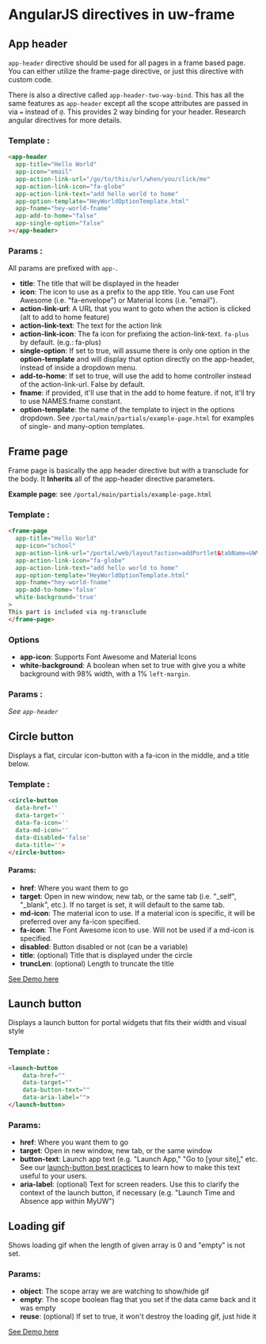 # AngularJS directives in uw-frame

## App header

`app-header` directive should be used for all pages in a frame based page. You can either utilize the frame-page directive, or just this directive with custom code.

There is also a directive called `app-header-two-way-bind`. This has all the same features as `app-header` except all the scope attributes are passed in via `=` instead of `@`. This provides 2 way binding for your header. Research angular directives for more details.

### Template :

```html
<app-header
  app-title="Hello World"
  app-icon="email"
  app-action-link-url="/go/to/this/url/when/you/click/me"
  app-action-link-icon="fa-globe"
  app-action-link-text="add hello world to home"
  app-option-template="HeyWorldOptionTemplate.html"
  app-fname="hey-world-fname"
  app-add-to-home="false"
  app-single-option="false"
></app-header>
```

### Params :

All params are prefixed with `app-`.

* **title**: The title that will be displayed in the header
* **icon**: The icon to use as a prefix to the app title. You can use Font Awesome (i.e. "fa-envelope") or Material Icons (i.e. "email").
* **action-link-url**: A URL that you want to goto when the action is clicked (alt to add to home feature)
* **action-link-text**: The text for the action link
* **action-link-icon**: The fa icon for prefixing the action-link-text. `fa-plus` by default. (e.g.: fa-plus)
* **single-option**: If set to true, will assume there is only one option in the **option-template** and will display
that option directly on the app-header, instead of inside a dropdown menu.
* **add-to-home**: If set to true, will use the add to home controller instead of the action-link-url. False by default.
* **fname**: if provided, it'll use that in the add to home feature. if not, it'll try to use NAMES.fname constant.
* **option-template**: the name of the template to inject in the options dropdown. See `/portal/main/partials/example-page.html` for
examples of single- and many-option templates.

## Frame page

Frame page is basically the app header directive but with a transclude for the body. It **Inherits** all of the app-header directive parameters.

**Example page**: see `/portal/main/partials/example-page.html`

### Template :

```html
<frame-page
  app-title="Hello World"
  app-icon="school"
  app-action-link-url="/portal/web/layout?action=addPortlet&tabName=UW%20Bucky%20Home&fname=helloWorld"
  app-action-link-icon="fa-globe"
  app-action-link-text="add hello world to home"
  app-option-template="HeyWorldOptionTemplate.html"
  app-fname="hey-world-fname"
  app-add-to-home='false'
  white-background='true'
>
This part is included via ng-transclude
</frame-page>
```

### Options

* **app-icon**: Supports Font Awesome and Material Icons
* **white-background**: A boolean when set to true with give you a white background with 98% width, with a 1% `left-margin`.

### Params :

_See `app-header`_

## Circle button

Displays a flat, circular icon-button with a fa-icon in the middle, and a title below.

### Template :

```html
<circle-button
  data-href=''
  data-target=''
  data-fa-icon=''
  data-md-icon=''
  data-disabled='false'
  data-title=''>
</circle-button>
```

#### Params:

* **href**: Where you want them to go
* **target**: Open in new window, new tab, or the same tab (i.e. "\_self", "\_blank", etc.). If no target is set, it will default to the same tab.
* **md-icon**: The material icon to use. If a material icon is specific, it will be preferred over any fa-icon specified.
* **fa-icon**: The Font Awesome icon to use. Will not be used if a md-icon is specified.
* **disabled**: Button disabled or not (can be a variable)
* **title**: (optional) Title that is displayed under the circle
* **truncLen**: (optional) Length to truncate the title

<a href='#/demo' class='docs-button'>See Demo here</a>

## Launch button

Displays a launch button for portal widgets that fits their width and visual style

### Template :

```html
<launch-button
	data-href=""
	data-target=""
	data-button-text=""
	data-aria-label="">
</launch-button>
```

### Params:

* **href**: Where you want them to go
* **target**: Open in new window, new tab, or the same window
* **button-text**: Launch app text (e.g. "Launch App," "Go to \[your site]," etc. See our
[launch-button best practices](http://uw-madison-doit.github.io/angularjs-portal/latest/#/md/widget-launch-button) to
learn how to make this text useful to your users.
* **aria-label**: (optional) Text for screen readers. Use this to clarify the context of the launch button, if necessary (e.g. "Launch Time and Absence app within MyUW")

## Loading gif

Shows loading gif when the length of given array is 0 and "empty" is not set.

### Params:

+ **object**: The scope array we are watching to show/hide gif
+ **empty**: The scope boolean flag that you set if the data came back and it was empty
+ **reuse**: (optional) If set to true, it won't destroy the loading gif, just hide it

<a href='#/demo' class='docs-button'>See Demo here</a>
